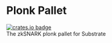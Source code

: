 # Plonk Pallet
[![crates.io badge](https://img.shields.io/crates/v/pallet-plonk.svg)](https://crates.io/crates/pallet-plonk)  
The zkSNARK plonk pallet for Substrate
